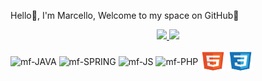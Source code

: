 
Hello🙂, I'm Marcello, Welcome to my space on GitHub🎈

<div align="center">
  <a href="https://github.com/marcello7eng">
    <img height="180em" src="https://github-readme-stats.vercel.app/api?username=marcello7eng&show_icons=true&theme=dark&include_all_commits=true&count_private=true"/>
    <img height="180em" src="https://github-readme-stats.vercel.app/api/top-langs/?username=marcello7eng&layout=compact&langs_count=7&theme=dark"/>
  </a>
</div>

<div style="display: inline_block"><br>
  <img align="center" alt="mf-JAVA" height="30" width="40" src="https://cdn.jsdelivr.net/gh/devicons/devicon/icons/java/java-original.svg">
  <img align="center" alt="mf-SPRING" height="30" width="40" src="https://cdn.jsdelivr.net/gh/devicons/devicon/icons/spring/spring-original.svg">
  <img align="center" alt="mf-JS" height="30" width="40" src="https://cdn.jsdelivr.net/gh/devicons/devicon/icons/javascript/javascript-original.svg">
  <img align="center" alt="mf-PHP" height="30" width="40" src="https://cdn.jsdelivr.net/gh/devicons/devicon/icons/php/php-original.svg">
  <img align="center" alt="mf-HTML" height="30" width="40" src="https://raw.githubusercontent.com/devicons/devicon/master/icons/html5/html5-original.svg">
  <img align="center" alt="mf-CSS" height="30" width="40" src="https://raw.githubusercontent.com/devicons/devicon/master/icons/css3/css3-original.svg">
</div>

